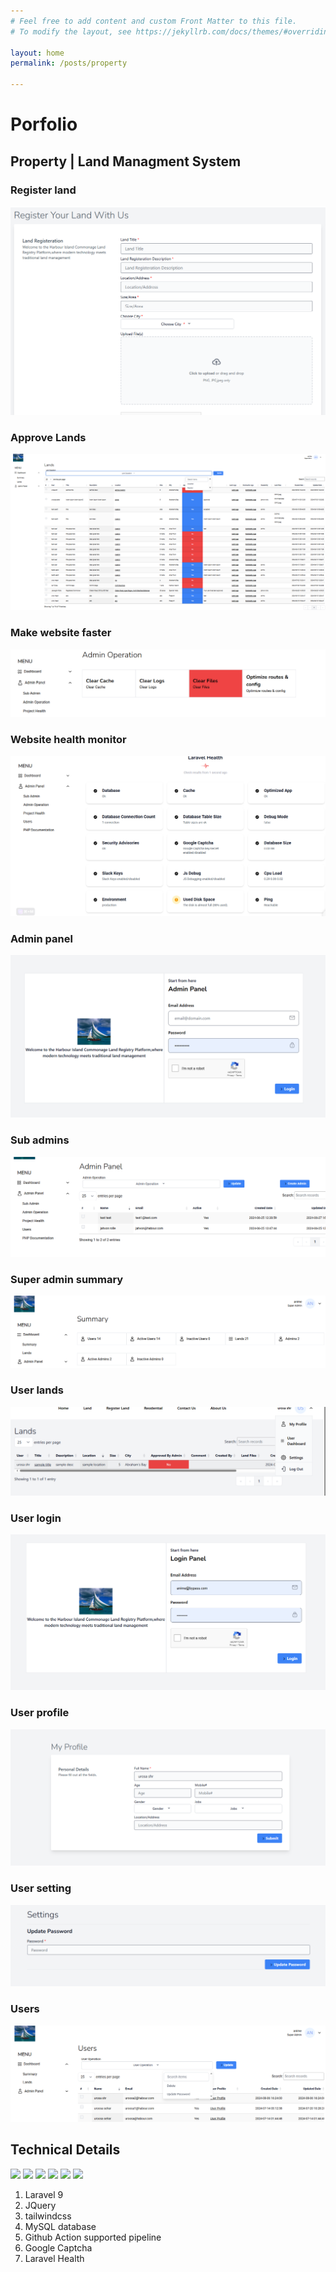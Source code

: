 ```yaml
---
# Feel free to add content and custom Front Matter to this file.
# To modify the layout, see https://jekyllrb.com/docs/themes/#overriding-theme-defaults

layout: home
permalink: /posts/property

---
```



# Porfolio
## Property | Land Managment System

### Register land
![approve lands](/assets/imgs/harbour/register%20land.png)

### Approve Lands
![approve lands](/assets/imgs/harbour/lands%20approve.png)

### Make website faster
![approve lands](/assets/imgs/harbour/make%20website%20splendid.png)

### Website health monitor
![approve lands](/assets/imgs/harbour/project%20health%20monitoring.png)

### Admin panel
![approve lands](/assets/imgs/harbour/seperate%20admin%20panel.png)

### Sub admins
![approve lands](/assets/imgs/harbour/sub%20admins.png)

### Super admin summary
![approve lands](/assets/imgs/harbour/summary.png)

### User lands
![approve lands](/assets/imgs/harbour/user%20lands.png)

### User login
![approve lands](/assets/imgs/harbour/user%20login.png)

### User profile
![approve lands](/assets/imgs/harbour/user%20profile.png)

### User setting
![approve lands](/assets/imgs/harbour/user%20settings.png)

### Users
![approve lands](/assets/imgs/harbour/users.png)


## Technical Details

<img src = "https://www.mysql.com/common/logos/logo-mysql-170x115.png" width ="200" />
<img src = "https://laravel.com/img/logomark.min.svg" width ="200" />
<img src = "https://tailwindcss.com/_next/static/media/tailwindcss-logotype-white.944c5d0ef628083bb316f9b3d643385c86bcdb3d.svg" width ="200" />
<img src = "https://getcomposer.org/img/logo-composer-transparent5.png" width ="200" />
<img src = "https://developers.google.com/static/recaptcha/images/newCaptchaAnchor.gif" width ="200" />
<img src = "https://jquery.com/wp-content/themes/jquery/images/logo-jquery.png" width ="200" />

1. Laravel 9
2. JQuery
3. tailwindcss
4. MySQL database
5. Github Action supported pipeline
6. Google Captcha
7. Laravel Health
<!----------------------------------------------------------------------------->
